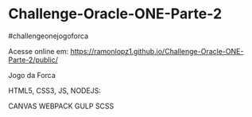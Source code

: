 # Challenge-Oracle-ONE-Parte-2
#challengeonejogoforca

Acesse online em: https://ramonlopz1.github.io/Challenge-Oracle-ONE-Parte-2/public/

Jogo da Forca

HTML5, CSS3, JS, NODEJS:

CANVAS
WEBPACK
GULP
SCSS
